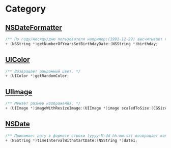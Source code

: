 # Category

## [NSDateFormatter](https://github.com/kovalskiy/Category/tree/master/NSDateFormatter)

```objective-c
/** По году/месяцу/дню пользователя например:(1991-12-29) высчитывает количество лет. */
+ (NSString *)getNumberOfYearsSetBirthdayDate:(NSString *)birthday;
```

## [UIColor](https://github.com/kovalskiy/Category/tree/master/UIColor)
```objective-c
/** Возвращает рандомный цвет. */
+ (UIColor *)getRandomColor;
```

## [UIImage](https://github.com/kovalskiy/Category/tree/master/UIImage)
```objective-c
/** Mеняет размер изображения. */
+ (UIImage *)imageWithResizeImage:(UIImage *)image scaledToSize:(CGSize)newSize;
```

## [NSDate](https://github.com/kovalskiy/Category/tree/master/NSDate)
```objective-c
/** Принимает дату в формате строки [yyyy-M-dd hh:mm:ss] возвращает количество сукунд/минут/дней назад. */
+ (NSString *)timeIntervalWithStartDate:(NSString *)date1;
```